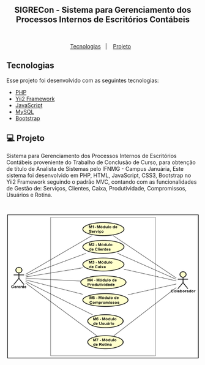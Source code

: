 <p align="center">
    <h2 align="center">SIGRECon - Sistema para Gerenciamento dos Processos Internos de Escritórios Contábeis</h2>
    <br>
</p>

<p align="center">
  <a href="#tecnologias">Tecnologias</a>&nbsp;&nbsp;&nbsp;|&nbsp;&nbsp;&nbsp;
  <a href="#-projeto">Projeto</a>&nbsp;&nbsp;&nbsp;
</p>

## Tecnologias

Esse projeto foi desenvolvido com as seguintes tecnologias:

- [PHP](https://www.php.net/)
- [Yii2 Framework](https://www.yiiframework.com/)
- [JavaScript](https://www.javascript.com/)
- [MySQL](https://www.mysql.com/)
- [Bootstrap](https://getbootstrap.com/)

## 💻 Projeto

 Sistema para Gerenciamento dos Processos Internos de Escritórios Contábeis proveniente do Trabalho de Conclusão de Curso, para obtenção de título de Analista de Sistemas pelo IFNMG - Campus Januária, Este sistema foi  desenvolvido em PHP, HTML, JavaScript, CSS3, Bootstrap no Yii2 Framework seguindo o padrão MVC, contando com as funcionalidades de Gestão de: Serviços, Clientes, Caixa, Produtividade, Compromissos, Usuários e Rotina.

<h1 align="center">
    <img alt="usecase" title="Diagrama de Casos de Uso - 1º Nível" src="https://github.com/rrafaelramos/sigrecon/blob/master/documentos/UC%201.0.PNG" />
</h1>

